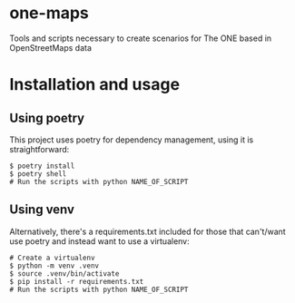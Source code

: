# one-maps
Tools and scripts necessary to create scenarios for The ONE based in OpenStreetMaps data

# Installation and usage

## Using poetry
This project uses poetry for dependency management, using it is straightforward:

```shell
$ poetry install
$ poetry shell
# Run the scripts with python NAME_OF_SCRIPT
```

## Using venv
Alternatively, there's a requirements.txt included for those that can't/want use poetry and instead want to use a virtualenv:

```shell
# Create a virtualenv
$ python -m venv .venv
$ source .venv/bin/activate
$ pip install -r requirements.txt
# Run the scripts with python NAME_OF_SCRIPT
```